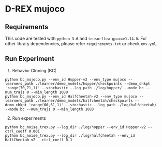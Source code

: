 # D-REX mujoco

## Requirements

This code are tested with `python 3.6` and `tensorflow-gpu==v1.14.0`. For other library dependencies, please refer `requirements.txt` or check `env.yml`.


## Run Experiment

1. Behavior Cloning (BC)

```
python bc_mujoco.py --env_id Hopper-v2 --env_type mujoco --learners_path ./learner/demo_models/hopper/checkpoints --demo_chkpt 'range(70,71,1)' --stochastic --log_path ./log/hopper/ --mode bc --num_trajs 0 --min_length 1000
python bc_mujoco.py --env_id HalfCheetah-v2 --env_type mujoco --learners_path ./learner/demo_models/halfcheetah/checkpoints --demo_chkpt 'range(60,61,1)' --stochastic --log_path ./log/halfcheetah/ --mode bc --num_trajs 0 --min_length 1000
```

2. Run experiments

```
python bc_noise_trex.py --log_dir ./log/hopper --env_id Hopper-v2 --ctrl_coeff 0.001
python bc_noise_trex.py --log_dir ./log/halfcheetah --env_id HalfCheetah-v2 --ctrl_coeff 0.1
```
